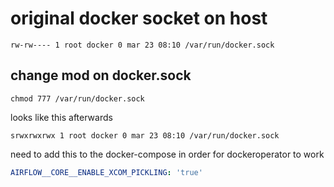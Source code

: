 # original docker socket on host

```console
rw-rw---- 1 root docker 0 mar 23 08:10 /var/run/docker.sock
```

## change mod on docker.sock

```console
chmod 777 /var/run/docker.sock
```

looks like this afterwards

```console
srwxrwxrwx 1 root docker 0 mar 23 08:10 /var/run/docker.sock
```

need to add this to the docker-compose in order for dockeroperator to work
```yaml
AIRFLOW__CORE__ENABLE_XCOM_PICKLING: 'true'
```